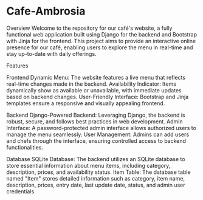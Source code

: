 # Cafe-Ambrosia
Overview
Welcome to the repository for our café's website, a fully functional web application built using Django for the backend and Bootstrap with Jinja for the frontend. This project aims to provide an interactive online presence for our café, enabling users to explore the menu in real-time and stay up-to-date with daily offerings.

Features

Frontend
Dynamic Menu: The website features a live menu that reflects real-time changes made in the backend.
Availability Indicator: Items dynamically show as available or unavailable, with immediate updates based on backend changes.
User-Friendly Interface: Bootstrap and Jinja templates ensure a responsive and visually appealing frontend.

Backend
Django-Powered Backend: Leveraging Django, the backend is robust, secure, and follows best practices in web development.
Admin Interface: A password-protected admin interface allows authorized users to manage the menu seamlessly.
User Management: Admins can add users and chefs through the interface, ensuring controlled access to backend functionalities.

Database
SQLite Database: The backend utilizes an SQLite database to store essential information about menu items, including category, description, prices, and availability status.
Item Table: The database table named "Item" stores detailed information such as category, item name, description, prices, entry date, last update date, status, and admin user credentials
